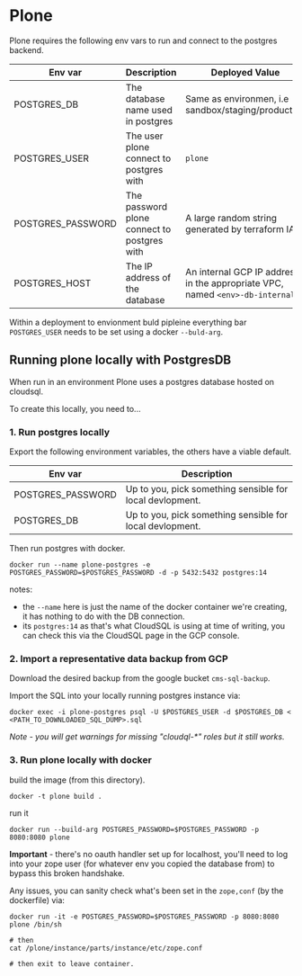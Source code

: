 # Plone

Plone requires the following env vars to run and connect to the postgres backend.

| Env var | Description | Deployed Value |
| --- | ---- | --- |
| POSTGRES_DB | The database name used in postgres | Same as environmen, i.e sandbox/staging/production |
| POSTGRES_USER | The user plone connect to postgres with | `plone`|
| POSTGRES_PASSWORD | The password plone connect to postgres with | A large random string generated by terraform IAC |
| POSTGRES_HOST | The IP address of the database | An internal GCP IP address in the appropriate VPC, named `<env>-db-internal` |

Within a deployment to envionment buld pipleine everything bar `POSTGRES_USER` needs to be set using a docker `--buld-arg`.

## Running plone locally with PostgresDB

When run in an environment Plone uses a postgres database hosted on cloudsql.

To create this locally, you need to...

### 1. Run postgres locally

Export the following environment variables, the others have a viable default.

| Env var | Description |
| --- | ---- |
| POSTGRES_PASSWORD | Up to you, pick something sensible for local devlopment. |
| POSTGRES_DB | Up to you, pick something sensible for local devlopment. |

Then run postgres with docker.

```
docker run --name plone-postgres -e POSTGRES_PASSWORD=$POSTGRES_PASSWORD -d -p 5432:5432 postgres:14
```

notes:
- the `--name` here is just the name of the docker container we're creating, it has nothing to do with the DB connection.
- its `postgres:14` as that's what CloudSQL is using at time of writing, you can check this via the CloudSQL page in the GCP console.


### 2. Import a representative data backup from GCP

Download the desired backup from the google bucket `cms-sql-backup`.

Import the SQL into your locally running postgres instance via:

```
docker exec -i plone-postgres psql -U $POSTGRES_USER -d $POSTGRES_DB < <PATH_TO_DOWNLOADED_SQL_DUMP>.sql
```

_Note - you will get warnings for missing "cloudql-*" roles but it still works._

### 3. Run plone locally with docker

build the image (from this directory).

```
docker -t plone build . 
```

run it

```
docker run --build-arg POSTGRES_PASSWORD=$POSTGRES_PASSWORD -p 8080:8080 plone
```

**Important** - there's no oauth handler set up for localhost, you'll need to log into your zope user (for whatever env you copied the database from) to bypass this broken handshake.

Any issues, you can sanity check what's been set in the `zope,conf` (by the dockerfile) via:

```
docker run -it -e POSTGRES_PASSWORD=$POSTGRES_PASSWORD -p 8080:8080 plone /bin/sh

# then
cat /plone/instance/parts/instance/etc/zope.conf

# then exit to leave container.
```

